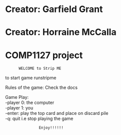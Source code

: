 # Creator: Garfield Grant       
# Creator: Horraine McCalla     
# COMP1127 project




          WELCOME to Strip ME
          
to start game runstripme

Rules of the game: Check the docs                          

Game Play:                                                 
-player 0: the computer                                    
-player 1: you                                             
-enter: play the top card and place on discard pile        
-q: quit i.e stop playing the game 

                   Enjoy!!!!!!                             

